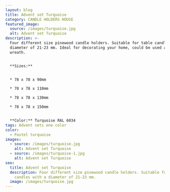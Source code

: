 ```yaml
---
layout: blog
title: Advent set Turquoise
category: CANDLE HOLDERS HOUSE
featured_image:
  source: /images/turquoise.jpg
  alt: Advent set Turquoise
description: >-
  Four different size pinewood candle holders. Suitable for table candles with a
  diameter of 21-23 mm. Ideal for decorating your home, could be used as Advent
  wreath.


  **Sizes:**


  * 78 x 78 x 90mm

  * 78 x 78 x 110mm

  * 78 x 78 x 130mm

  * 78 x 78 x 150mm


  **Color:** Turquoise RAL 6034
tags: Advent sets one color
color:
  - Pastel turquoise
images:
  - source: /images/turquoise.jpg
    alt: Advent set Turquoise
  - source: /images/turquoise-1.jpg
    alt: Advent set Turquoise
seo:
  title: Advent set Turquoise
  description: Four different size pinewood candle holders. Suitable for table
    candles with a diameter of 21-23 mm.
  image: /images/turquoise.jpg
---
```

